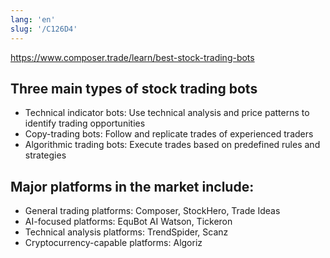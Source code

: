 ```yaml
---
lang: 'en'
slug: '/C126D4'
---
```


https://www.composer.trade/learn/best-stock-trading-bots

## Three main types of stock trading bots

- Technical indicator bots: Use technical analysis and price patterns to identify trading opportunities
- Copy-trading bots: Follow and replicate trades of experienced traders
- Algorithmic trading bots: Execute trades based on predefined rules and strategies

## Major platforms in the market include:

- General trading platforms: Composer, StockHero, Trade Ideas
- AI-focused platforms: EquBot AI Watson, Tickeron
- Technical analysis platforms: TrendSpider, Scanz
- Cryptocurrency-capable platforms: Algoriz
